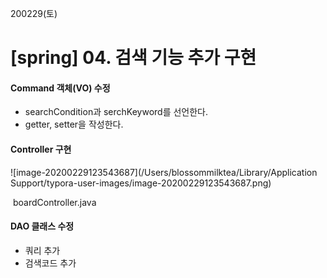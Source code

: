 200229(토)

# [spring] 04. 검색 기능 추가 구현 

#### Command 객체(VO) 수정

- searchCondition과 serchKeyword를 선언한다.
- getter, setter을 작성한다.



#### Controller 구현

![image-20200229123543687](/Users/blossommilktea/Library/Application Support/typora-user-images/image-20200229123543687.png)

​																	boardController.java



#### DAO 클래스 수정

- 쿼리 추가
- 검색코드 추가

